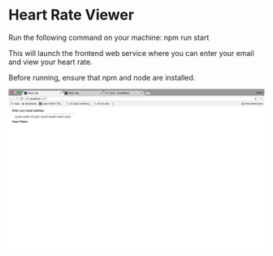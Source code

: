 # Heart Rate Viewer

Run the following command on your machine:
npm run start

This will launch the frontend web service where you can enter your email and view your heart rate.

Before running, ensure that npm and node are installed.

![Alt text](https://github.com/deeptig94/doctor-hr-frontend/blob/master/Screen%20Shot%202018-04-12%20at%2011.11.28%20PM.png)
